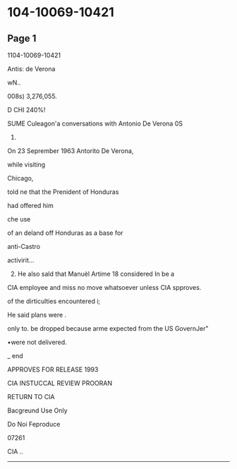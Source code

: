 # 104-10069-10421

## Page 1

1104-10069-10421

Antis: de Verona

wN..

008s) 3,276,055.

D CHI 240%!

SUME Culeagon'a conversations with Antonio De Verona 0S

1.

On 23 Seprember 1963 Antorito De Verona,

while visiting

Chicago,

told ne that the Prenident of Honduras

had offered him

che use

of an deland off Honduras as a base for

anti-Castro

activirit...

2. He also sald that Manuèl Artime 18 considered In be a

CIA employee and miss no move whatsoever unless CIA spproves.

of the dirticulties encountered i;

He said plans were .

only to. be dropped because arme expected from the US GovernJer"

•were not delivered.

_ end

APPROVES FOR RELEASE 1993

CIA INSTUCCAL REVIEW PROORAN

RETURN TO CIA

Bacgreund Use Only

Do Noi Feproduce

07261

CIA ..

---


